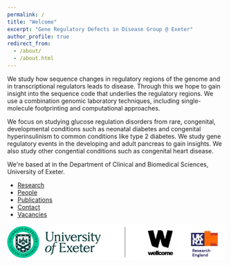 ```yaml
---
permalink: /
title: "Welcome"
excerpt: "Gene Regulatory Defects in Disease Group @ Exeter"
author_profile: true
redirect_from: 
  - /about/
  - /about.html
---
```


We study how sequence changes in regulatory regions of the genome and in transcriptional regulators leads to disease. Through this we hope to gain insight into the sequence code that underlies the regulatory regions. We use a combination genomic laboratory techniques, including single-molecule footprinting and computational approaches.

We focus on studying glucose regulation disorders from rare, congenital, developmental conditions such as neonatal diabetes and congenital hyperinsulinism to common conditions like type 2 diabetes. We study gene regulatory events in the developing and adult pancreas to gain insights. We also study other congential conditions such as congenital heart disease.


We're based at in the Department of Clinical and Biomedical Sciences, University of Exeter.

 - [Research](/research/)
 - [People](/people/)
 - [Publications](/publications/)
 - [Contact](/contact/)
 - [Vacancies](/vacancies/)
 
![University of Exeter, Wellcome, Research England](/images/uoe_funding.png)
